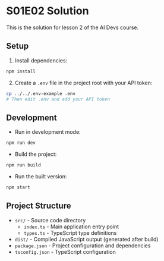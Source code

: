 # S01E02 Solution

This is the solution for lesson 2 of the AI Devs course.

## Setup

1. Install dependencies:
```bash
npm install
```

2. Create a `.env` file in the project root with your API token:
```bash
cp ../../.env-example .env
# Then edit .env and add your API token
```

## Development

- Run in development mode:
```bash
npm run dev
```

- Build the project:
```bash
npm run build
```

- Run the built version:
```bash
npm start
```

## Project Structure

- `src/` - Source code directory
  - `index.ts` - Main application entry point
  - `types.ts` - TypeScript type definitions
- `dist/` - Compiled JavaScript output (generated after build)
- `package.json` - Project configuration and dependencies
- `tsconfig.json` - TypeScript configuration 